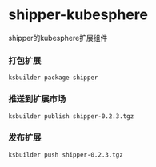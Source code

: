 # shipper-kubesphere
shipper的kubesphere扩展组件

### 打包扩展

```
ksbuilder package shipper
```

### 推送到扩展市场

```
ksbuilder publish shipper-0.2.3.tgz
```

### 发布扩展

```
ksbuilder push shipper-0.2.3.tgz
```


